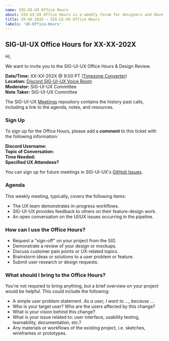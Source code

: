 ```yaml
---
name: SIG-UI-UX Office Hours
about: SIG-UI-UX Office Hours is a weekly forum for designers and developers to get constructive feedback. We will review your work and come up with solutions to your issues and design challenges.
title: XX-XX-202X — SIG-UI-UX Office Hours
labels: 'UX-Office-Hours'
---
```


## SIG-UI-UX Office Hours for XX-XX-202X

Hi, 

We want to invite you to the SIG-UI-UX Office Hours & Design Review.

**Date/Time:** XX-XX-202X @ 9:00 PT ([Timezone Converter](https://www.timeanddate.com/worldclock/fixedtime.html?msg=TSC&iso=20221011T08&p1=234&ah=1))  
**Location:** [Discord SIG-UI-UX Voice Room](https://discord.gg/Mc6jStmuMK)  
**Moderator:** SIG-UI-UX Committee  
**Note Taker:** SIG-UI-UX Committee  

The SIG-UI-UX [Meetings](https://github.com/o3de/sig-ui-ux/tree/main/meetings) repository contains the history past calls, including a link to the agenda, notes, and resources.

### Sign Up
To sign up for the Office Hours, please add a **comment** to this ticket with the following information:

**Discord Username:**    
**Topic of Conversation:**    
**Time Needed:**   
**Specified UX Attendees?**  

You can sign up for future meetings in SIG-UI-UX's [GitHub Issues](https://github.com/o3de/sig-ui-ux/issues).

### Agenda
This weekly meeting, typically, covers the following items:
- The UX team demonstrates in-progress workflows.
- SIG-UI-UX provides feedback to others on their feature-design work.
- An open conversation on the UI/UX issues occurring in the pipeline.

### How can I use the Office Hours?
- Request a "sign-off" on your project from the SIG.
- Demonstrate a review of your design or mockups.
- Discuss customer pain points or UX-related topics.
- Brainstorm ideas or solutions to a user problem or feature.
- Submit user research or design requests.

### What should I bring to the Office Hours?
You're not required to bring anything, but a brief overview on your project would be helpful. This could include the following:
- A simple user problem statement. _As a user, I want to ..., because ..._
- Who is your target user? Who are the users affected by this change?
- What is your vision behind this change?
- What is your issue related to: user interface, usability testing, learnability, documentation, etc.?
- Any materials or workflows of the existing project, i.e. sketches, wireframes or prototypes.
